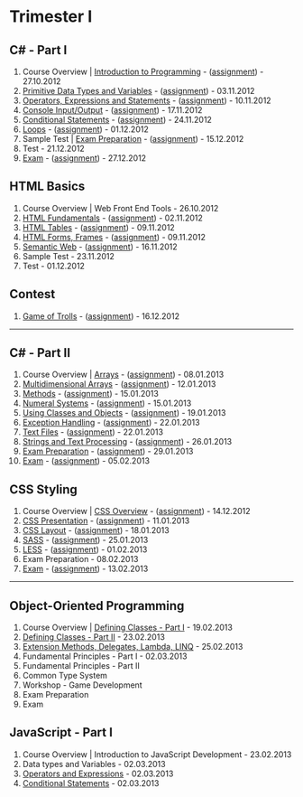 # Trimester I

## C# - Part I

1. Course Overview | [Introduction to Programming](https://github.com/jasssonpet/TelerikAcademy/tree/master/Programming/1.CSharpPartOne/1.IntroductionToProgramming) - ([assignment](https://github.com/jasssonpet/TelerikAcademy/blob/master/Programming/1.CSharpPartOne/1.IntroductionToProgramming/README.md)) - 27.10.2012
2. [Primitive Data Types and Variables](https://github.com/jasssonpet/TelerikAcademy/tree/master/Programming/1.CSharpPartOne/2.PrimitiveDataTypesAndVariables) - ([assignment](https://github.com/jasssonpet/TelerikAcademy/blob/master/Programming/1.CSharpPartOne/2.PrimitiveDataTypesAndVariables/README.md)) - 03.11.2012
3. [Operators, Expressions and Statements](https://github.com/jasssonpet/TelerikAcademy/tree/master/Programming/1.CSharpPartOne/3.OperatorsExpressionsAndStatements) - ([assignment](https://github.com/jasssonpet/TelerikAcademy/blob/master/Programming/1.CSharpPartOne/3.OperatorsExpressionsAndStatements/README.md)) - 10.11.2012
4. [Console Input/Output](https://github.com/jasssonpet/TelerikAcademy/tree/master/Programming/1.CSharpPartOne/4.ConsoleInputOutput) - ([assignment](https://github.com/jasssonpet/TelerikAcademy/blob/master/Programming/1.CSharpPartOne/4.ConsoleInputOutput/README.md)) - 17.11.2012
5. [Conditional Statements](https://github.com/jasssonpet/TelerikAcademy/tree/master/Programming/1.CSharpPartOne/5.ConditionalStatements) - ([assignment](https://github.com/jasssonpet/TelerikAcademy/blob/master/Programming/1.CSharpPartOne/5.ConditionalStatements/README.md)) - 24.11.2012
6. [Loops](https://github.com/jasssonpet/TelerikAcademy/tree/master/Programming/1.CSharpPartOne/6.Loops) - ([assignment](https://github.com/jasssonpet/TelerikAcademy/blob/master/Programming/1.CSharpPartOne/6.Loops/README.md)) - 01.12.2012
7. Sample Test | [Exam Preparation](https://github.com/jasssonpet/TelerikAcademy/tree/master/Programming/1.CSharpPartOne/7.ExamPreparation) - ([assignment](https://github.com/jasssonpet/TelerikAcademy/blob/master/Programming/1.CSharpPartOne/7.ExamPreparation/README.md)) - 15.12.2012
8. Test - 21.12.2012
9. [Exam](https://github.com/jasssonpet/TelerikAcademy/tree/master/Programming/1.CSharpPartOne/9.Exam) - ([assignment](https://github.com/jasssonpet/TelerikAcademy/blob/master/Programming/1.CSharpPartOne/9.Exam/README.md)) - 27.12.2012

## HTML Basics

1. Course Overview | Web Front End Tools - 26.10.2012
2. [HTML Fundamentals](https://github.com/jasssonpet/TelerikAcademy/tree/master/WebDesign/1.HTMLBasics/2.HTMLFundamentals) - ([assignment](https://github.com/jasssonpet/TelerikAcademy/blob/master/WebDesign/1.HTMLBasics/2.HTMLFundamentals/README.md)) - 02.11.2012
3. [HTML Tables](https://github.com/jasssonpet/TelerikAcademy/tree/master/WebDesign/1.HTMLBasics/3.HTMLTables) - ([assignment](https://github.com/jasssonpet/TelerikAcademy/blob/master/WebDesign/1.HTMLBasics/3.HTMLTables/README.md)) - 09.11.2012
4. [HTML Forms, Frames](https://github.com/jasssonpet/TelerikAcademy/tree/master/WebDesign/1.HTMLBasics/4.HTMLFormsFrames) - ([assignment](https://github.com/jasssonpet/TelerikAcademy/blob/master/WebDesign/1.HTMLBasics/4.HTMLFormsFrames/README.md)) - 09.11.2012
5. [Semantic Web](https://github.com/jasssonpet/TelerikAcademy/tree/master/WebDesign/1.HTMLBasics/5.SemanticWeb) - ([assignment](https://github.com/jasssonpet/TelerikAcademy/blob/master/WebDesign/1.HTMLBasics/5.SemanticWeb/README.md)) - 16.11.2012
6. Sample Test - 23.11.2012
7. Test - 01.12.2012

## Contest

1. [Game of Trolls](https://github.com/jasssonpet/TelerikAcademy/tree/master/Contest/1.TrollsGame) - ([assignment](https://github.com/jasssonpet/TelerikAcademy/blob/master/Contest/1.TrollsGame/README.md)) - 16.12.2012

---

## C# - Part II

1. Course Overview | [Arrays](https://github.com/jasssonpet/TelerikAcademy/tree/master/Programming/2.CSharpPartTwo/1.Arrays) - ([assignment](https://github.com/jasssonpet/TelerikAcademy/blob/master/Programming/2.CSharpPartTwo/1.Arrays/README.md)) - 08.01.2013
2. [Multidimensional Arrays](https://github.com/jasssonpet/TelerikAcademy/tree/master/Programming/2.CSharpPartTwo/2.MultidimensionalArrays) - ([assignment](https://github.com/jasssonpet/TelerikAcademy/blob/master/Programming/2.CSharpPartTwo/2.MultidimensionalArrays/README.md)) - 12.01.2013
3. [Methods](https://github.com/jasssonpet/TelerikAcademy/tree/master/Programming/2.CSharpPartTwo/3.Methods) - ([assignment](https://github.com/jasssonpet/TelerikAcademy/blob/master/Programming/2.CSharpPartTwo/3.Methods/README.md)) - 15.01.2013
4. [Numeral Systems](https://github.com/jasssonpet/TelerikAcademy/tree/master/Programming/2.CSharpPartTwo/4.NumeralSystems) - ([assignment](https://github.com/jasssonpet/TelerikAcademy/blob/master/Programming/2.CSharpPartTwo/4.NumeralSystems/README.md)) - 15.01.2013
5. [Using Classes and Objects](https://github.com/jasssonpet/TelerikAcademy/tree/master/Programming/2.CSharpPartTwo/5.UsingClassesAndObjects) - ([assignment](https://github.com/jasssonpet/TelerikAcademy/blob/master/Programming/2.CSharpPartTwo/5.UsingClassesAndObjects/README.md)) - 19.01.2013
6. [Exception Handling](https://github.com/jasssonpet/TelerikAcademy/tree/master/Programming/2.CSharpPartTwo/6.ExceptionHandling) - ([assignment](https://github.com/jasssonpet/TelerikAcademy/blob/master/Programming/2.CSharpPartTwo/6.ExceptionHandling/README.md)) - 22.01.2013
7. [Text Files](https://github.com/jasssonpet/TelerikAcademy/tree/master/Programming/2.CSharpPartTwo/7.TextFiles) - ([assignment](https://github.com/jasssonpet/TelerikAcademy/blob/master/Programming/2.CSharpPartTwo/7.TextFiles/README.md)) - 22.01.2013
8. [Strings and Text Processing](https://github.com/jasssonpet/TelerikAcademy/tree/master/Programming/2.CSharpPartTwo/8.StringsAndTextProcessing) - ([assignment](https://github.com/jasssonpet/TelerikAcademy/blob/master/Programming/2.CSharpPartTwo/8.StringsAndTextProcessing/README.md)) - 26.01.2013
9. [Exam Preparation](https://github.com/jasssonpet/TelerikAcademy/tree/master/Programming/2.CSharpPartTwo/9.ExamPreparation) - ([assignment](https://github.com/jasssonpet/TelerikAcademy/blob/master/Programming/2.CSharpPartTwo/9.ExamPreparation/README.md)) - 29.01.2013
10. [Exam](https://github.com/jasssonpet/TelerikAcademy/tree/master/Programming/2.CSharpPartTwo/10.Exam) - ([assignment](https://github.com/jasssonpet/TelerikAcademy/blob/master/Programming/2.CSharpPartTwo/10.Exam/README.md)) - 05.02.2013

## CSS Styling

1. Course Overview | [CSS Overview](https://github.com/jasssonpet/TelerikAcademy/tree/master/WebDesign/2.CSSStyling/1.CSSOverview/) - ([assignment](https://github.com/jasssonpet/TelerikAcademy/blob/master/WebDesign/2.CSSStyling/1.CSSOverview/README.md)) - 14.12.2012
2. [CSS Presentation](https://github.com/jasssonpet/TelerikAcademy/tree/master/WebDesign/2.CSSStyling/2.CSSPresentation/) - ([assignment](https://github.com/jasssonpet/TelerikAcademy/blob/master/WebDesign/2.CSSStyling/2.CSSPresentation/README.md)) - 11.01.2013
4. [CSS Layout](https://github.com/jasssonpet/TelerikAcademy/tree/master/WebDesign/2.CSSStyling/3.CSSLayout/) - ([assignment](https://github.com/jasssonpet/TelerikAcademy/blob/master/WebDesign/2.CSSStyling/3.CSSLayout/README.md)) - 18.01.2013
5. [SASS](https://github.com/jasssonpet/TelerikAcademy/tree/master/WebDesign/2.CSSStyling/4.SASS) - ([assignment](https://github.com/jasssonpet/TelerikAcademy/blob/master/WebDesign/2.CSSStyling/4.SASS/README.md)) - 25.01.2013
6. [LESS](https://github.com/jasssonpet/TelerikAcademy/tree/master/WebDesign/2.CSSStyling/5.LESS) - ([assignment](https://github.com/jasssonpet/TelerikAcademy/blob/master/WebDesign/2.CSSStyling/5.LESS/README.md)) - 01.02.2013
7. Exam Preparation - 08.02.2013
8. [Exam](https://github.com/jasssonpet/TelerikAcademy/tree/master/WebDesign/2.CSSStyling/7.Exam) - ([assignment](https://github.com/jasssonpet/TelerikAcademy/blob/master/WebDesign/2.CSSStyling/7.Exam/README.md)) - 13.02.2013

---

## Object-Oriented Programming

1. Course Overview | [Defining Classes - Part I](https://github.com/jasssonpet/TelerikAcademy/tree/master/Programming/3.ObjectOrientedProgramming/1.DefiningClassesPartOne/) - 19.02.2013
2. [Defining Classes - Part II](https://github.com/jasssonpet/TelerikAcademy/tree/master/Programming/3.ObjectOrientedProgramming/2.DefiningClassesPartTwo/) - 23.02.2013
3. [Extension Methods, Delegates, Lambda, LINQ](https://github.com/jasssonpet/TelerikAcademy/tree/master/Programming/3.ObjectOrientedProgramming/3.ExtensionMethodsDelegatesLambdaLINQ/) - 25.02.2013
4. Fundamental Principles - Part I - 02.03.2013
5. Fundamental Principles - Part II
6. Common Type System
7. Workshop - Game Development
8. Exam Preparation
9. Exam

## JavaScript - Part I

1. Course Overview | Introduction to JavaScript Development - 23.02.2013
2. Data types and Variables - 02.03.2013
3. [Operators and Expressions](https://github.com/jasssonpet/TelerikAcademy/tree/master/WebDesign/3.JavaScriptPartOne/3.OperatorsАndExpressions) - 02.03.2013
4. [Conditional Statements](https://github.com/jasssonpet/TelerikAcademy/tree/master/WebDesign/3.JavaScriptPartOne/4.ConditionalStatements) - 02.03.2013
